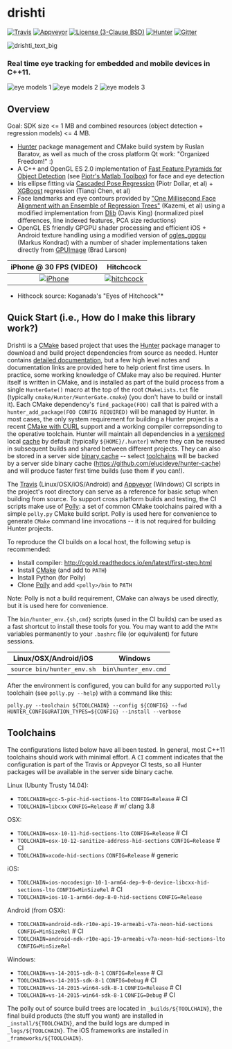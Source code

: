 # drishti

[![Travis][travis_shield]][travis_builds]
[![Appveyor][appveyor_shield]][appveyor_builds]
[![License (3-Clause BSD)][license_shield]][license_link]
[![Hunter][hunter_shield]][hunter_link]
[![Gitter][gitter_badge]][gitter_link]

[gitter_badge]: https://badges.gitter.im/elucideye/drishti.svg
[gitter_link]: https://gitter.im/elucideye/drishti?utm_source=badge&utm_medium=badge&utm_campaign=pr-badge&utm_content=badge

[hunter_shield]: https://img.shields.io/badge/hunter-v0.19.94-blue.svg
[hunter_link]: http://github.com/ruslo/hunter

[license_shield]: https://img.shields.io/badge/license-BSD%203--Clause-brightgreen.svg?style=flat-square
[license_link]: http://opensource.org/licenses/BSD-3-Clause

[travis_builds]: https://travis-ci.org/elucideye/drishti/builds
[travis_shield]: https://img.shields.io/travis/elucideye/drishti/master.svg?style=flat-square&label=Linux%20OSX%20Android%20iOS

[appveyor_builds]: https://ci.appveyor.com/project/headupinclouds/drishti
[appveyor_shield]: https://img.shields.io/appveyor/ci/headupinclouds/drishti.svg?style=flat-square&label=Windows 

![drishti_text_big](https://user-images.githubusercontent.com/554720/28922218-3a005f9c-7827-11e7-839c-ef3e9a282f70.png)

### Real time eye tracking for embedded and mobile devices in C++11.

![eye models 1](https://user-images.githubusercontent.com/554720/28920911-d836e56a-7821-11e7-8b41-bc338f100cc1.png)
![eye models 2](https://user-images.githubusercontent.com/554720/28920912-da9f3820-7821-11e7-848c-f526922e24ec.png)
![eye models 3](https://user-images.githubusercontent.com/554720/28920920-dcd8e708-7821-11e7-8fc2-b9f375a9a550.png)

## Overview

Goal: SDK size <= 1 MB and combined resources (object detection + regression models) <= 4 MB.

* [Hunter](https://github.com/ruslo/hunter) package management and CMake build system by Ruslan Baratov, as well as much of the cross platform Qt work: "Organized Freedom!" :)
* A C++ and OpenGL ES 2.0 implementation of [Fast Feature Pyramids for Object Detection](https://pdollar.github.io/files/papers/DollarPAMI14pyramids.pdf) (see [Piotr's Matlab Toolbox](https://pdollar.github.io/toolbox)) for face and eye detection
* Iris ellipse fitting via [Cascaded Pose Regression](https://pdollar.github.io/files/papers/DollarCVPR10pose.pdf) (Piotr Dollar, et al) + [XGBoost](https://github.com/dmlc/xgboost) regression (Tianqi Chen, et al) 
* Face landmarks and eye contours provided by ["One Millisecond Face Alignment with an Ensemble of Regression Trees"](http://www.cv-foundation.org/openaccess/content_cvpr_2014/papers/Kazemi_One_Millisecond_Face_2014_CVPR_paper.pdf) (Kazemi, et al) using a modified implementation from [Dlib](https://github.com/davisking/dlib) (Davis King) (normalized pixel differences, line indexed features, PCA size reductions)
* OpenGL ES friendly GPGPU shader processing and efficient iOS + Android texture handling using a modified version of [ogles_gpgpu](https://github.com/hunter-packages/ogles_gpgpu) (Markus Kondrad) with a number of shader implementations taken directly from [GPUImage](https://github.com/BradLarson/GPUImage) (Brad Larson)

iPhone @ 30 FPS (VIDEO)                                        |  Hitchcock 
:-------------------------------------------------------------:|:-------------------------:
[![iPhone](https://goo.gl/1uLQ44)](https://vimeo.com/230351171)|[![hitchcock](https://goo.gl/rMzrBB)](https://vimeo.com/219386623)

* Hithcock source: Koganada's "Eyes of Hitchcock"*

## Quick Start (i.e., How do I make this library work?)

Drishti is a [CMake](https://github.com/kitware/CMake) based project that uses the [Hunter](https://github.com/ruslo/hunter) package manager to download and build project dependencies from source as needed.  Hunter contains [detailed documentation](https://docs.hunter.sh/en/latest), but a few high level notes and documentation links are provided here to help orient first time users.  In practice, some working knowledge of CMake may also be required.  Hunter itself is written in CMake, and is installed as part of the build process from a single `HunterGate()` macro at the top of the root `CMakeLists.txt` file (typically `cmake/Hunter/HunterGate.cmake`) (you don't have to build or install it).  Each CMake dependency's `find_package(FOO)` call that is paired with a `hunter_add_package(FOO CONFIG REQUIRED)` will be managed by Hunter.  In most cases, the only system requirement for building a Hunter project is a recent [CMake with CURL](https://docs.hunter.sh/en/latest/contributing.html#reporting-bugs) support and a working compiler correpsonding to the operative toolchain.  Hunter will maintain all dependencies in a [versioned](https://docs.hunter.sh/en/latest/overview/customization.html) local [cache](https://docs.hunter.sh/en/latest/overview/shareable.html) by default (typically `${HOME}/.hunter`) where they can be reused in subsequent builds and shared between different projects.  They can also be stored in a server side [binary cache](https://docs.hunter.sh/en/latest/overview/binaries.html) -- select [toolchains](#Toolchains) will be backed by a server side binary cache (https://github.com/elucideye/hunter-cache) and will produce faster first time builds (use them if you can!).

The [Travis](https://github.com/elucideye/drishti/blob/master/.travis.yml) (Linux/OSX/iOS/Android) and [Appveyor](https://github.com/elucideye/drishti/blob/master/appveyor.yml) (Windows) CI scripts in the project's root directory can serve as a reference for basic setup when building from source.  To support cross platform builds and testing, the CI scripts make use of [Polly](https://github.com/ruslo/polly): a set of common CMake toolchains paired with a simple `polly.py` CMake build script.  Polly is used here for convenience to generate `CMake` command line invocations -- it is not required for building Hunter projects.

To reproduce the CI builds on a local host, the following setup is recommended:

* Install compiler: http://cgold.readthedocs.io/en/latest/first-step.html
* Install [CMake](https://github.com/kitware/CMake) (and add to `PATH`)
* Install Python (for Polly)
* Clone [Polly](https://github.com/ruslo/polly) and add `<polly>/bin` to `PATH`

Note: Polly is not a build requirement, CMake can always be used directly, but it is used here for convenience.

The `bin/hunter_env.{sh,cmd}` scripts (used in the CI builds) can be used as a fast shortcut to install these tools for you.  You may want to add the `PATH` variables permanently to your `.bashrc` file (or equivalent) for future sessions.

| Linux/OSX/Android/iOS         | Windows                   |
|-------------------------------|---------------------------|
| `source bin/hunter_env.sh`    | `bin\hunter_env.cmd`      |

After the environment is configured, you can build for any supported `Polly` toolchain (see `polly.py --help`) with a command like this:

```
polly.py --toolchain ${TOOLCHAIN} --config ${CONFIG} --fwd HUNTER_CONFIGURATION_TYPES=${CONFIG} --install --verbose
```

## Toolchains 

The configurations listed below have all been tested.  In general, most C++11 toolchains should work with minimal effort.  A `CI` comment indicates that the configuration is part of the Travis or Appveyor CI tests, so all Hunter packages will be available in the server side binary cache.

Linux (Ubunty Trusty 14.04):
* `TOOLCHAIN=gcc-5-pic-hid-sections-lto` `CONFIG=Release` # CI
* `TOOLCHAIN=libcxx` `CONFIG=Release` # w/ clang 3.8

OSX:
* `TOOLCHAIN=osx-10-11-hid-sections-lto` `CONFIG=Release` # CI
* `TOOLCHAIN=osx-10-12-sanitize-address-hid-sections` `CONFIG=Release` # CI
* `TOOLCHAIN=xcode-hid-sections` `CONFIG=Release` # generic

iOS:
* `TOOLCHAIN=ios-nocodesign-10-1-arm64-dep-9-0-device-libcxx-hid-sections-lto` `CONFIG=MinSizeRel` # CI
* `TOOLCHAIN=ios-10-1-arm64-dep-8-0-hid-sections` `CONFIG=Release`

Android (from OSX):
* `TOOLCHAIN=android-ndk-r10e-api-19-armeabi-v7a-neon-hid-sections` `CONFIG=MinSizeRel` # CI
* `TOOLCHAIN=android-ndk-r10e-api-19-armeabi-v7a-neon-hid-sections-lto` `CONFIG=MinSizeRel`

Windows:
* `TOOLCHAIN=vs-14-2015-sdk-8-1` `CONFIG=Release` # CI
* `TOOLCHAIN=vs-14-2015-sdk-8-1` `CONFIG=Debug` # CI
* `TOOLCHAIN=vs-14-2015-win64-sdk-8-1` `CONFIG=Release` # CI
* `TOOLCHAIN=vs-14-2015-win64-sdk-8-1` `CONFIG=Debug` # CI

The polly out of source build trees are located in `_builds/${TOOLCHAIN}`, the final build products (the stuff you want) are installed in `_install/${TOOLCHAIN}`, and the build logs are dumped in `_logs/${TOOLCHAIN}`.  The iOS frameworks are installed in `_frameworks/${TOOLCHAIN}`. 

